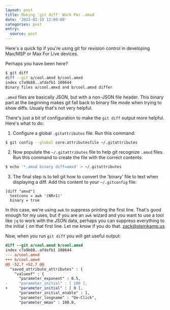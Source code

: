 ```yaml
---
layout: post
title: Making 'git diff' Work For .amxd
date: '2022-02-15 12:00:00'
categories: post
entry:
  source: post
---
```


Here's a quick tip if you're using git for revision control in developing Max/MSP or Max For Live devices.

Perhaps you have been here?

```bash
$ git diff
diff --git a/cool.amxd b/cool.amxd
index c7a9b88..afdafb1 100644
Binary files a/cool.amxd and b/cool.amxd differ
```

`.amxd` files are basically JSON, but with a non-JSON file header. This binary part at the beginning makes git fall back to binary file mode when trying to show diffs. Usualy that's not very helpful.

There's just a bit of configuration to make the `git diff` output more helpful. Here's what to do:

1. Configure a global `.gitattributes` file. Run this command:
```bash
$ git config --global core.attributesfile ~/.gitattributes
```

2. Now populate the `~/.gitattributes` file to help git recognize `.amxd` files. Run this command to create the file with the correct contents:
```bash
$ echo '*.amxd binary diff=amxd' > ~/.gitattributes
```

3. The final step is to tell git how to convert the 'binary' file to text when displaying a diff. Add this content to your `~/.gitconfig` file:
```config
[diff "amxd"]
  textconv = awk '(NR>1)'
  binary = true
```
In this case, we're using `awk` to suppress printing the first line. That's good enough for my uses, but if you are an `awk` wizard and you want to use a tool like `jq` to work with the JSON data, perhaps you can suppress everything to the initial `{` on that first line. Let me know if you do that. [zack@steinkamp.us](mailto:zack@steinkamp.us)

Now, when you run `git diff` you will get useful output:
```diff
diff --git a/cool.amxd b/cool.amxd
index c7a9b88..afdafb1 100644
--- a/cool.amxd
+++ b/cool.amxd
@@ -52,7 +52,7 @@
  "saved_attribute_attributes" : {
    "valueof" : {
      "parameter_exponent" : 0.5,
-     "parameter_initial" : [ 100 ],
+     "parameter_initial" : [ 0 ],
      "parameter_initial_enable" : 1,
      "parameter_longname" : "De-Click",
      "parameter_mmax" : 100.0,
```

